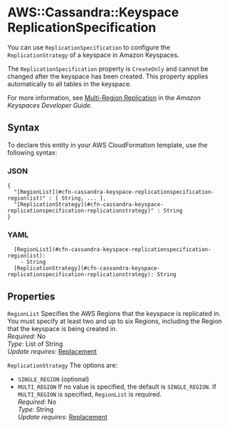 # AWS::Cassandra::Keyspace ReplicationSpecification<a name="aws-properties-cassandra-keyspace-replicationspecification"></a>

You can use `ReplicationSpecification` to configure the `ReplicationStrategy` of a keyspace in Amazon Keyspaces\. 

The `ReplicationSpecification` property is `CreateOnly` and cannot be changed after the keyspace has been created\. This property applies automatically to all tables in the keyspace\. 

For more information, see [Multi\-Region Replication](https://docs.aws.amazon.com/keyspaces/latest/devguide/multiRegion-replication.html) in the *Amazon Keyspaces Developer Guide*\.

## Syntax<a name="aws-properties-cassandra-keyspace-replicationspecification-syntax"></a>

To declare this entity in your AWS CloudFormation template, use the following syntax:

### JSON<a name="aws-properties-cassandra-keyspace-replicationspecification-syntax.json"></a>

```
{
  "[RegionList](#cfn-cassandra-keyspace-replicationspecification-regionlist)" : [ String, ... ],
  "[ReplicationStrategy](#cfn-cassandra-keyspace-replicationspecification-replicationstrategy)" : String
}
```

### YAML<a name="aws-properties-cassandra-keyspace-replicationspecification-syntax.yaml"></a>

```
  [RegionList](#cfn-cassandra-keyspace-replicationspecification-regionlist): 
    - String
  [ReplicationStrategy](#cfn-cassandra-keyspace-replicationspecification-replicationstrategy): String
```

## Properties<a name="aws-properties-cassandra-keyspace-replicationspecification-properties"></a>

`RegionList`  <a name="cfn-cassandra-keyspace-replicationspecification-regionlist"></a>
Specifies the AWS Regions that the keyspace is replicated in\. You must specify at least two and up to six Regions, including the Region that the keyspace is being created in\.   
*Required*: No  
*Type*: List of String  
*Update requires*: [Replacement](https://docs.aws.amazon.com/AWSCloudFormation/latest/UserGuide/using-cfn-updating-stacks-update-behaviors.html#update-replacement)

`ReplicationStrategy`  <a name="cfn-cassandra-keyspace-replicationspecification-replicationstrategy"></a>
The options are:  
+ `SINGLE_REGION` \(optional\) 
+ `MULTI_REGION` 
If no value is specified, the default is `SINGLE_REGION`\. If `MULTI_REGION` is specified, `RegionList` is required\.  
*Required*: No  
*Type*: String  
*Update requires*: [Replacement](https://docs.aws.amazon.com/AWSCloudFormation/latest/UserGuide/using-cfn-updating-stacks-update-behaviors.html#update-replacement)